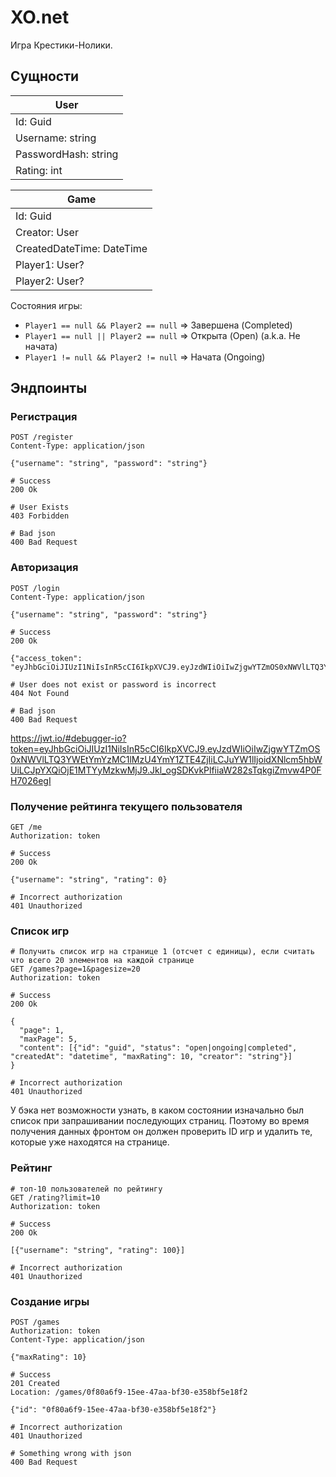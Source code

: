 # XO.net

Игра Крестики-Нолики.

## Сущности

| User                 |
|----------------------|
| Id: Guid             |
| Username: string     |
| PasswordHash: string |
| Rating: int          |


| Game                      |
|---------------------------|
| Id: Guid                  |
| Creator: User             |
| CreatedDateTime: DateTime |
| Player1: User?            |
| Player2: User?            |

Состояния игры:

- `Player1 == null && Player2 == null` ⇒ Завершена (Completed)
- `Player1 == null || Player2 == null` ⇒ Открыта (Open) (a.k.a. Не начата)
- `Player1 != null && Player2 != null` ⇒ Начата (Ongoing)

## Эндпоинты

### Регистрация

```http
POST /register
Content-Type: application/json

{"username": "string", "password": "string"}

# Success
200 Ok

# User Exists
403 Forbidden

# Bad json
400 Bad Request
```

### Авторизация

```http
POST /login
Content-Type: application/json

{"username": "string", "password": "string"}

# Success
200 Ok

{"access_token": "eyJhbGciOiJIUzI1NiIsInR5cCI6IkpXVCJ9.eyJzdWIiOiIwZjgwYTZmOS0xNWVlLTQ3YWEtYmYzMC1lMzU4YmY1ZTE4ZjIiLCJuYW1lIjoidXNlcm5hbWUiLCJpYXQiOjE1MTYyMzkwMjJ9.Jkl_ogSDKvkPlfiiaW282sTqkgiZmvw4P0FH7026egI"}

# User does not exist or password is incorrect
404 Not Found

# Bad json
400 Bad Request
```
 https://jwt.io/#debugger-io?token=eyJhbGciOiJIUzI1NiIsInR5cCI6IkpXVCJ9.eyJzdWIiOiIwZjgwYTZmOS0xNWVlLTQ3YWEtYmYzMC1lMzU4YmY1ZTE4ZjIiLCJuYW1lIjoidXNlcm5hbWUiLCJpYXQiOjE1MTYyMzkwMjJ9.Jkl_ogSDKvkPlfiiaW282sTqkgiZmvw4P0FH7026egI

### Получение рейтинга текущего пользователя

``` http
GET /me
Authorization: token

# Success
200 Ok

{"username": "string", "rating": 0}

# Incorrect authorization
401 Unauthorized
```

### Список игр

``` http
# Получить список игр на странице 1 (отсчет с единицы), если считать что всего 20 элементов на каждой странице
GET /games?page=1&pagesize=20
Authorization: token

# Success
200 Ok

{
  "page": 1,
  "maxPage": 5,
  "content": [{"id": "guid", "status": "open|ongoing|completed", "createdAt": "datetime", "maxRating": 10, "creator": "string"}]
}

# Incorrect authorization
401 Unauthorized
```

У бэка нет возможности узнать, в каком состоянии изначально был список при запрашивании последующих страниц. Поэтому во время получения данных фронтом он должен проверить ID игр и удалить те, которые уже находятся на странице.

### Рейтинг

``` http
# топ-10 пользователей по рейтингу
GET /rating?limit=10
Authorization: token

# Success
200 Ok

[{"username": "string", "rating": 100}]

# Incorrect authorization
401 Unauthorized
```

### Создание игры

``` http
POST /games
Authorization: token
Content-Type: application/json

{"maxRating": 10}

# Success
201 Created
Location: /games/0f80a6f9-15ee-47aa-bf30-e358bf5e18f2

{"id": "0f80a6f9-15ee-47aa-bf30-e358bf5e18f2"}

# Incorrect authorization
401 Unauthorized

# Something wrong with json
400 Bad Request
```
